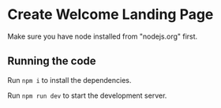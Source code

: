 
  # Create Welcome Landing Page

  Make sure you have node installed from "nodejs.org" first.

  ## Running the code

  Run `npm i` to install the dependencies.

  Run `npm run dev` to start the development server.
  